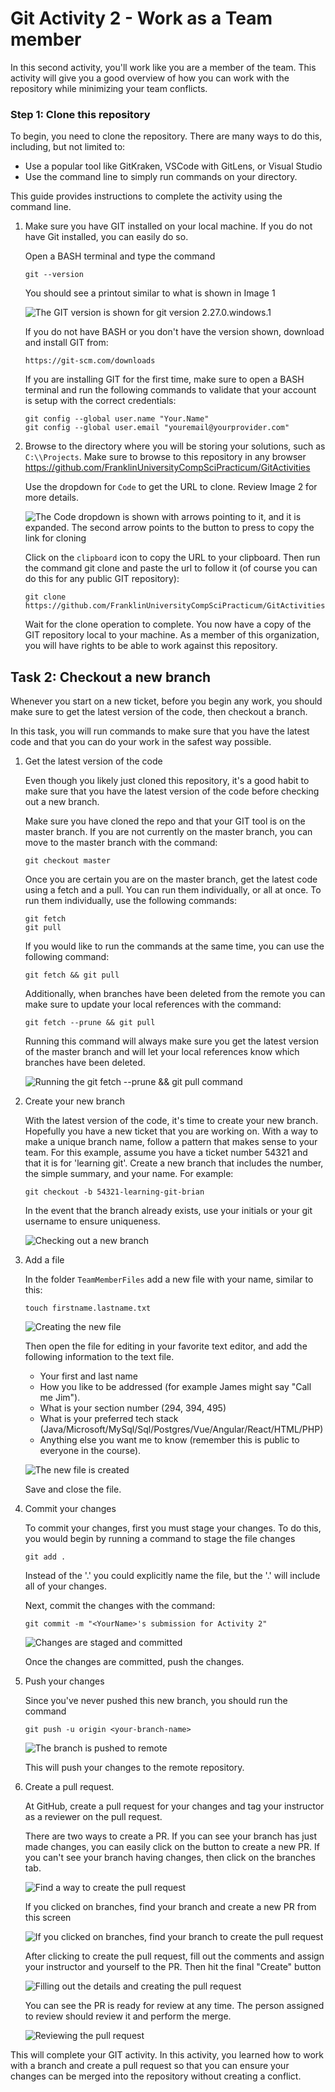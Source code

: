# Git Activity 2 - Work as a Team member #
In this second activity, you'll work like you are a member of the team.  This activity will give you a good overview of how you can work with the repository while minimizing your team conflicts.

### Step 1: Clone this repository ###
To begin, you need to clone the repository.  There are many ways to do this, including, but not limited to:
*   Use a popular tool like GitKraken, VSCode with GitLens, or Visual Studio
*   Use the command line to simply run commands on your directory.

This guide provides instructions to complete the activity using the command line.

1. Make sure you have GIT installed on your local machine.  If you do not have Git installed, you can easily do so.

    Open a BASH terminal and type the command  

    ```
    git --version
    ```  

    You should see a printout similar to what is shown in Image 1   

    ![The GIT version is shown for git version 2.27.0.windows.1](images/Activity1/Image0001.png)

    If you do not have BASH or you don't have the version shown, download and install GIT from: 

    ```  
    https://git-scm.com/downloads
    ```  
    If you are installing GIT for the first time, make sure to open a BASH terminal and run the following commands to validate that your account is setup with the correct credentials:  

    ```  
    git config --global user.name "Your.Name"
    git config --global user.email "youremail@yourprovider.com"
    ```  

2. Browse to the directory where you will be storing your solutions, such as `C:\\Projects`.  Make sure to browse to this repository in any browser https://github.com/FranklinUniversityCompSciPracticum/GitActivities  

    Use the dropdown for `Code` to get the URL to clone.  Review Image 2 for more details.  

    ![The Code dropdown is shown with arrows pointing to it, and it is expanded. The second arrow points to the button to press to copy the link for cloning](images/Activity1/Image0002.png)

    Click on the `clipboard` icon to copy the URL to your clipboard.  Then run the command git clone and paste the url to follow it (of course you can do this for any public GIT repository):  

    ```   
    git clone https://github.com/FranklinUniversityCompSciPracticum/GitActivities 
    ```  

    Wait for the clone operation to complete.  You now have a copy of the GIT repository local to your machine.  As a member of this organization, you will have rights to be able to work against this repository.  


## Task 2: Checkout a new branch ##
Whenever you start on a new ticket, before you begin any work, you should make sure to get the latest version of the code, then checkout a branch.

In this task, you will run commands to make sure that you have the latest code and that you can do your work in the safest way possible.

1. Get the latest version of the code

    Even though you likely just cloned this repository, it's a good habit to make sure that you have the latest version of the code before checking out a new branch.

    Make sure you have cloned the repo and that your GIT tool is on the master branch.  If you are not currently on the master branch, you can move to the master branch with the command: 

    ```
    git checkout master
    ```  

    Once you are certain you are on the master branch, get the latest code using a fetch and a pull.  You can run them individually, or all at once.  To run them individually, use the following commands:  

    ```  
    git fetch
    git pull
    ```  

    If you would like to run the commands at the same time, you can use the following command: 

    ```  
    git fetch && git pull
    ```  

    Additionally, when branches have been deleted from the remote you can make sure to update your local references with the command: 

    ```
    git fetch --prune && git pull
    ```  
    Running this command will always make sure you get the latest version of the master branch and will let your local references know which branches have been deleted.

    ![Running the git fetch --prune && git pull command](images/Activity2/Image0201.png)


2. Create your new branch  

    With the latest version of the code, it's time to create your new branch.  Hopefully you have a new ticket that you are working on.  With a way to make a unique branch name, follow a pattern that makes sense to your team.  For this example, assume you have a ticket number 54321 and that it is for 'learning git'.  Create a new branch that includes the number, the simple summary, and your name.  For example:

    ```
    git checkout -b 54321-learning-git-brian
    ```

    In the event that the branch already exists, use your initials or your git username to ensure uniqueness.

    ![Checking out a new branch](images/Activity2/Image0202.png)

3. Add a file

    In the folder `TeamMemberFiles` add a new file with your name, similar to this: 

    ```
    touch firstname.lastname.txt
    ```

    ![Creating the new file](images/Activity2/Image0203.png)

    Then open the file for editing in your favorite text editor, and add the following information to the text file.

    * Your first and last name
    * How you like to be addressed (for example James might say "Call me Jim").
    * What is your section number (294, 394, 495)  
    * What is your preferred tech stack (Java/Microsoft/MySql/Sql/Postgres/Vue/Angular/React/HTML/PHP)
    * Anything else you want me to know (remember this is public to everyone in the course).

    ![The new file is created](images/Activity2/Image0204.png)

    Save and close the file.

4. Commit your changes

    To commit your changes, first you must stage your changes.  To do this, you would begin by running a command to stage the file changes

    ```
    git add .
    ```  

    Instead of the '.' you could explicitly name the file, but the '.' will include all of your changes.

    Next, commit the changes with the command:

    ```
    git commit -m "<YourName>'s submission for Activity 2"
    ```  
    ![Changes are staged and committed](images/Activity2/Image0205.png)

    Once the changes are committed, push the changes.

5. Push your changes

    Since you've never pushed this new branch, you should run the command

    ```
    git push -u origin <your-branch-name>
    ```
    ![The branch is pushed to remote](images/Activity2/Image0206.png)

    This will push your changes to the remote repository.

6. Create a pull request.

    At GitHub, create a pull request for your changes and tag your instructor as a reviewer on the pull request.

    There are two ways to create a PR.  If you can see your branch has just made changes, you can easily click on the button to create a new PR.  If you can't see your branch having changes, then click on the branches tab. 

    ![Find a way to create the pull request](images/Activity2/Image0207.png)

    If you clicked on branches, find your branch and create a new PR from this screen

    ![If you clicked on branches, find your branch to create the pull request](images/Activity2/Image0208.png)

    After clicking to create the pull request, fill out the comments and assign your instructor and yourself to the PR.  Then hit the final "Create" button

    ![Filling out the details and creating the pull request](images/Activity2/Image0209.png)

    You can see the PR is ready for review at any time.  The person assigned to review should review it and perform the merge.

    ![Reviewing the pull request](images/Activity2/Image0210.png)
    
This will complete your GIT activity.  In this activity, you learned how to work with a branch and create a pull request so that you can ensure your changes can be merged into the repository without creating a conflict.